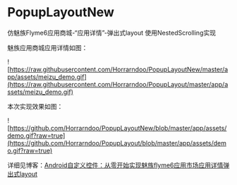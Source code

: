 # PopupLayoutNew
仿魅族Flyme6应用商城-“应用详情”-弹出式layout 使用NestedScrolling实现

魅族应用商城应用详情如图：

![https://raw.githubusercontent.com/Horrarndoo/PopupLayoutNew/master/app/assets/meizu_demo.gif](https://raw.githubusercontent.com/Horrarndoo/PopupLayout/master/app/assets/meizu_demo.gif)

本次实现效果如图：

![https://github.com/Horrarndoo/PopupLayoutNew/blob/master/app/assets/demo.gif?raw=true](https://github.com/Horrarndoo/PopupLayout/blob/master/app/assets/demo.gif?raw=true)

详细见博客：[Android自定义控件：从零开始实现魅族flyme6应用市场应用详情弹出式layout](http://blog.csdn.net/oQinYou/article/details/74531688)
